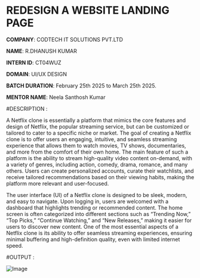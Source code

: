 # REDESIGN A WEBSITE LANDING PAGE
**COMPANY**: CODTECH IT SOLUTIONS PVT.LTD

**NAME**: R.DHANUSH KUMAR

**INTERN ID**: CT04WUZ

**DOMAIN**: UI/UX DESIGN

**BATCH DURATION**: February 25th 2025 to March 25th 2025.

**MENTOR NAME**: Neela Santhosh Kumar

#DESCRIPTION :

A Netflix clone is essentially a platform that mimics the core features and design of Netflix, the popular streaming service, but can be customized or tailored to cater to a specific niche or market. The goal of creating a Netflix clone is to offer users an engaging, intuitive, and seamless streaming experience that allows them to watch movies, TV shows, documentaries, and more from the comfort of their own home. The main feature of such a platform is the ability to stream high-quality video content on-demand, with a variety of genres, including action, comedy, drama, romance, and many others. Users can create personalized accounts, curate their watchlists, and receive tailored recommendations based on their viewing habits, making the platform more relevant and user-focused.

The user interface (UI) of a Netflix clone is designed to be sleek, modern, and easy to navigate. Upon logging in, users are welcomed with a dashboard that highlights trending or recommended content. The home screen is often categorized into different sections such as “Trending Now,” “Top Picks,” “Continue Watching,” and “New Releases,” making it easier for users to discover new content. One of the most essential aspects of a Netflix clone is its ability to offer seamless streaming experiences, ensuring minimal buffering and high-definition quality, even with limited internet speed.

#OUTPUT :

![Image](https://github.com/user-attachments/assets/e88bc504-338d-4169-b08b-58b7397b9558)
